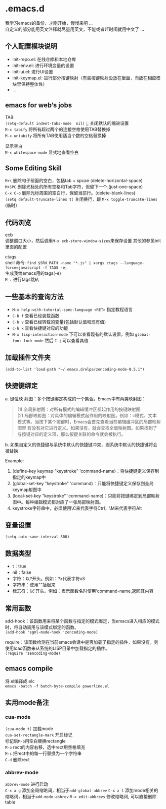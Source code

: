 .emacs.d
==========
我学习emacs的备份，才刚开始，慢慢来吧 ...   
自定义的部分能用英文注释就尽量用英文，不能或者赶时间就用中文了 ...   


个人配置模块说明
---------------
- init-repo.el: 在线仓库和本地仓库
- init-env.el: 进行环境变量的设置
- init-ui.el: 进行UI设置
- init-keymap.el: 进行部分按键映射（有些按键映射没放在里面，而放在相应模块里保持整体性）
- ... 


emacs for web‘s jobs
--------------------
TAB  
`(setq-default indent-tabs-mode  nil)` ;; 关闭默认的缩进设置  
`M-x tabify` 将所有超过两个的连接空格使用TAB替换掉  
`M-x untabify` 将所有TAB使用适当个数的空格替换掉  

显示空白  
`M-x whitespace-mode` 显式地查看空白  


Some Editing Skill
------------------
`M+\`  删除句子前面的空白，包括tab + spcae (delete-horizontal-space)   
`M+SPC`  删除光标处的所有空格和Tab字符，但留下一个.(just-one-space)  
`C-x C-o` 删除光标周围的空白行，保留当前行。(delete-blank-lines)  
`(setq default-truncate-lines t)` 关闭换行，跟 `M-x toggle-truncate-lines` (临时）


代码浏览
-------
ecb  
调整窗口大小，然后调用`M-x ecb-store-window-sizes`来保存设置
其他的参见init里面的配置  

ctags  
shell 命令: `find $SRH_PATH -name "*.js" | xargs ctags --language-force=javascript -f TAGS -e;`  
生成我给emacs用的tags(-e)   
`M-.` 进行tags跳转  


一些基本的查询方法
-------------------
- `M-x help-with-tutorial-spec-language <RET>` 指定教程语言
- `C-h f` 查看已经装载函数
- `C-h v` 查看已经转载的变量(包括默认值和现有值)
- `C-h k` 查看快捷键对应的功能  
- `M-x lisp-interaction-mode` 下可以查看现有的默认设置，例如 `global-font-lock-mode` 然后 `C-j` 可以查看其值  


加载插件文件夹
--------------
`(add-to-list 'load-path "~/.emacs.d/elpa/zencoding-mode-0.5.1")`


快捷键绑定
-----------
a. 键位映 射图：多个按键绑定构成的一个集合。Emacs中有两类映射图：  
> (1).全局影射图：对所有模式的编辑缓冲区都起作用的按键映射图   
> (2).局部映射图：对具体的编辑模式起作用的映射图。例如：c模式、文本模式等。当按下某个按键时，Emacs会首先查看当前编辑缓冲区的局部映射图里 有没有对它进行定义。如果没有，就会查找全局映射图。如果找到了与按键对应的定义项，那么按键关联的命令就会被执行。  

b. 如果自定义的快捷键与系统中默认的快捷键冲突，则系统中默认的快捷键将会被替换  

Example:  
1. (define-key keymap "keystroke" 'command-name)：将快捷键定义保存到指定的keymap中  
2. (global-set-key "keystroke" 'command)：只能将快捷键定义保存到全局keymap射图中  
3. (local-set-key "keystroke" 'command-name)：只能将按键绑定到局部映射图中。每种编辑模式都对应了一张局部映射图。  
4. keystroke字符串中，必须使用\C来代表字符Ctrl，\M来代表字符Alt  


变量设置
--------
`(setq auto-save-interval 800)`


数据类型
--------
- t：true
- nil：false
- 字符：以?开头。例如：?x代表字符xS     
- 字符串：使用""括起来
- 标志符：以'开头。例如：表示函数名时使用‘command-name,返回其内容


常用函数
---------
add-hook：该函数用来将某个函数与指定的模式绑定，当emacs进入相应的模式时，将自动调用与该模式绑定的函数。  
`(add-hook 'sgml-mode-hook 'zencoding-mode)`  

require：该函数检测在当前emacs会话中是否加载了指定的插件，如果没有，则使用load函数来从系统的LISP目录中加载指定的插件。  
`(require 'zencoding-mode)`     


emacs compile
--------------
将.el编译成.elc    
`emacs -batch -f batch-byte-compile powerline.el`   


实用mode备注
--------------

### cua-mode
`(cua-mode t)` 加载mode  
`cua-set-rectangle-mark` 开启标记  
标记后`M-b`用空白替换rectangle  
`M-o` rect的内容右移，选中rect用空格填充  
`M-s` 把rect中的每一行替换为一个字符串  
`C-d` 删除rect

### abbrev-mode
`abbrev-mode` 进行启动  
`C-x a g` 添加全局缩略词，相当于`add-global-abbrev`
`C-x a l` 添加mode相关的缩略词，相当于`add-mode-abbrev`
`M-x edit-abbrevs` 修改缩略词, 可以直接删除table

